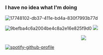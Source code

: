 ### I have no idea what I'm doing 
![17748102-db37-411e-bd4a-830f7993b77d](https://github.com/user-attachments/assets/63cb420a-34ce-4929-b22e-c2fa4d3115e7/)

![9befba4c6a2004be4c8a2e16e825f9d0](https://github.com/user-attachments/assets/7c49d5c4-0795-4f1d-bfc8-47c5ffd80b24) ![](https://komarev.com/ghpvc/?username=your-github-aalinus&style=for-the-badge&color=blueviolet&label=gang) 

<p align="center">
  <img src="https://github.com/user-attachments/assets/63cb420a-34ce-4929-b22e-c2fa4d3115e7/" />
</p>



[![spotify-github-profile](https://spotify-github-profile.kittinanx.com/api/view?uid=1y1se75rczjdblikxczezpof9&cover_image=true&theme=default&show_offline=false&background_color=4d1420&interchange=false&bar_color=df0752&bar_color_cover=false)](https://spotify-github-profile.kittinanx.com/api/view?uid=1y1se75rczjdblikxczezpof9&redirect=true)



